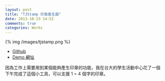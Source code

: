 ```yaml
---
layout: post
title: "TJStamp 印章產生器"
date: 2013-10-23 14:52
comments: true
categories: Works
---
```


{% img /images/tjstamp.png %}

* [Github](https://github.com/tonytonyjan/tjstamp)
* [Demo 網址](http://tjstamp.tonytonyjan.net)

因為工作上需要用到某個能夠產生印章的功能，我在台大的學生活動中心花了一個下午完成了這個小工具，可以支援 1 ~ 4 個字的印章。

